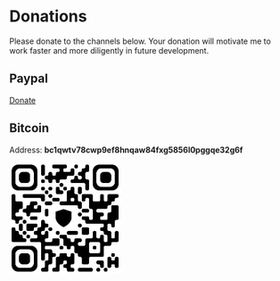 # Donations

Please donate to the channels below. Your donation will motivate me to work faster and more diligently in future development.

## Paypal

[Donate](https://www.paypal.com/ncp/payment/EWLERL7SCUU64)

## Bitcoin

Address: **bc1qwtv78cwp9ef8hnqaw84fxg5856l0pggqe32g6f**
<p><img alt="bc1qwtv78cwp9ef8hnqaw84fxg5856l0pggqe32g6f" src="bitcoin.jpeg" width="200" height="200" /></p>
